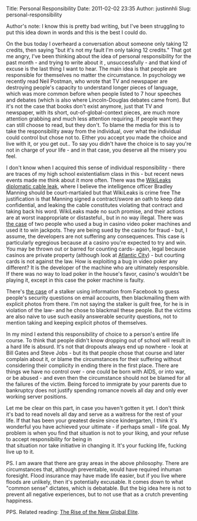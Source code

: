 Title: Personal Responsibility
Date: 2011-02-02 23:35
Author: justinnhli
Slug: personal-responsibility

Author's note: I know this is pretty bad writing, but I've been
struggling to put this idea down in words and this is the best I could
do.

On the bus today I overheard a conversation about someone only taking 12
credits, then saying "but it's not my fault I'm only taking 12 credits."
That got me angry, I've been thinking about the idea of personal
responsibility for the past month - and trying to write about it ,
unsuccessfully - and that kind of excuse is the last thing I want to
hear. The main idea is that people are responsible for themselves no
matter the circumstance. In psychology we recently read Neil Postman,
who wrote that TV and newspaper are destroying people's capacity to
understand longer pieces of language, which was more common before when
people listed to 7 hour speeches and debates (which is also where
Lincoln-Douglas debates came from). But it's not the case that books
don't exist anymore, just that TV and newspaper, with its short,
out-of-global-context pieces, are much more attention grabbing and much
less attention requiring. If people want they can still choose to read,
but they don't. To blame the media for this is to take the
responsibility away from the individual, over what the individual could
control but chose not to. Either you accept you made the choice and live
with it, or you get out.. To say you didn't have the choice is to say
you're not in charge of your life - and in that case, you deserve all
the misery you feel.

I don't know when I acquired this sense of individual responsibility -
there are traces of my high school existentialism class in this - but
recent news events made me think about it more often. There was the
[WikiLeaks diplomatic cable
leak](http://en.wikipedia.org/wiki/United_States_diplomatic_cables_leak),
where I believe the intelligence officer Bradley Manning should be
court-martialed but that WikiLeaks is crime free The justification is
that Manning signed a contract/swore an oath to keep data confidential,
and leaking the cable constitutes violating that contract and taking
back his word. WikiLeaks made no such promise, and their actions are at
worst inappropriate or distasteful., but in no way illegal. There was
[the
case](http://arstechnica.com/tech-policy/news/2011/01/fed-charge-two-for-allegedly-exploiting-video-poker-bug.ars)
of two people who used a bug in casino video poker machines and used it
to win jackpots. They are being sued by the casino for fraud - but, I
assume, the developers are not suffering any consequences. This case is
particularly egregious because at a casino you're expected to try and
win. You may be thrown out or barred for counting cards- again, legal
because casinos are private property (although look at [Atlantic
City](http://en.wikipedia.org/wiki/Card_counting#Legal_status)) - but
courting cards is not against the law. How is exploiting a bug in video
poker any different? It is the developer of the machine who are
ultimately responsible. If there was no way to load poker in the house's
favor, casino's wouldn't be playing it, except in this case the poker
machine is faulty.

There's [the
case](http://news.yahoo.com/s/ap/20110115/ap_on_hi_te/us_facebook_stalker)
of a stalker using information from Facebook to guess people's security
questions on email accounts, then blackmailing them with explicit photos
from there. I'm not saying the stalker is guilt free, for he is in
violation of the law- and he chose to blackmail these people. But the
victims are also naive to use such easily answerable security questions,
not to mention taking and keeping explicit photos of themselves.

In my mind I extend this responsibility of choice to a person's entire
life course. To think that people didn't know dropping out of school
will result in a hard life is absurd. It's not that dropouts always end
up nowhere - look at Bill Gates and Steve Jobs - but its that people
chose that course and later complain about it, or blame the
circumstances for their suffering without considering their complicity
in ending there in the first place. There are things we have no control
over - one could be born with AIDS, or into war, or be abused - and even
then the circumstance should not be blamed for all the failures of the
victim. Being forced to immigrate by your parents due to bankruptcy does
not justify spending romance novels all day and only ever working server
positions.

Let me be clear on this part, in case you haven't gotten it yet. I don't
think it's bad to read novels all day and serve as a waitress for the
rest of your life. If that has been your greatest desire since
kindergarten, I think it's wonderful you have achieved your ultimate -
if perhaps small - life goal. My problem is when you find that situation
is not to your liking, and your refuse to accept responsibility for
being in  
that situation nor take initiative in changing it. It's your fucking
life, fucking live up to it.

PS. I am aware that there are gray areas in the above philosophy. There
are circumstances that, although preventable, would have required
inhuman foresight. Flood insurance may have made life easier, but if you
live where floods are unlikely, then it's potentially excusable. It
comes down to what "common sense" dictates, which is debatable. But the
big idea here is not to prevent all negative experiences, but to not use
that as a crutch preventing happiness.

PPS. Related reading: [The Rise of the New Global
Elite](http://www.theatlantic.com/magazine/print/2011/01/the-rise-of-the-new-global-elite/8343/).

